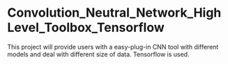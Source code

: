 # Convolution_Neutral_Network_HighLevel_Toolbox_Tensorflow
This project will provide users with a easy-plug-in CNN tool with different models and deal with different size of data. Tensorflow is used.
